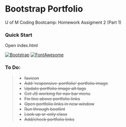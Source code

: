 # Bootstrap Portfolio
U of M Coding Bootcamp: Homework Assigment 2 (Part 1)

### Quick Start
Open index.html

[![Bootstrap](https://img.shields.io/badge/Bootstrap-4.0.0--beta.2-blue.svg)](https://getbootstrap.com/docs/4.0/getting-started/introduction/)
[![FontAwesome](https://img.shields.io/badge/Font%20Awesome-4.7-green.svg)](http://fontawesome.io/whats-new/)


### To Do:
> - ~~favicon~~
> - ~~Add 'responsive-portfolio' portfolio image~~
> - ~~Update portfolio image alt tags~~
> - ~~Get JS working for nav bar menu~~
> - ~~Fix line above portfolio links~~
> - ~~Open portfolio links in new window~~
> - ~~Run through bootlint~~
> - ~~Look up sr-only class~~
> - ~~Add/check portfolio links~~